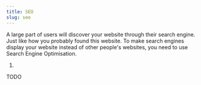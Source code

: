 ```yaml
---
title: SEO
slug: seo
---
```


A large part of users will discover your website through their search engine.
Just like how you probably found this website. To make search engines display
your website instead of other people's websites, you need to use Search Engine
Optimisation.

  1.

TODO